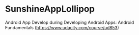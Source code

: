 # SunshineAppLollipop
Android App Develop during Developing Android Apps: Android Fundamentals (https://www.udacity.com/course/ud853)
